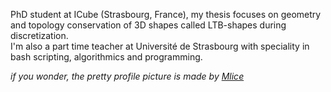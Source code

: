 PhD student at ICube (Strasbourg, France), my thesis focuses on geometry and topology conservation of 3D shapes called LTB-shapes during discretization.\
I'm also a part time teacher at Université de Strasbourg with speciality in bash scripting, algorithmics and programming.

_if you wonder, the pretty profile picture is made by [Mlice](https://linktr.ee/mlice)_


<!---
Lysandre-M/Lysandre-M is a ✨ special ✨ repository because its `README.md` (this file) appears on your GitHub profile.
You can click the Preview link to take a look at your changes.
--->
